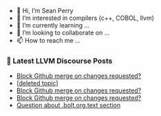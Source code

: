 - 👋 Hi, I’m Sean Perry
- 👀 I’m interested in compilers (c++, COBOL, llvm)
- 🌱 I’m currently learning ...
- 💞️ I’m looking to collaborate on ...
- 📫 How to reach me ...

<!---
s66perry/s66perry is a ✨ special ✨ repository because its `README.md` (this file) appears on your GitHub profile.
You can click the Preview link to take a look at your changes.
--->
### 📕 Latest LLVM Discourse Posts

<!-- DISCOURSE-LLVM:START -->
- [Block Github merge on changes requested?](https://discourse.llvm.org/t/block-github-merge-on-changes-requested/74994#post_5)
- [[deleted topic]](https://discourse.llvm.org/t/deleted-topic/74998#post_1)
- [Block Github merge on changes requested?](https://discourse.llvm.org/t/block-github-merge-on-changes-requested/74994#post_4)
- [Block Github merge on changes requested?](https://discourse.llvm.org/t/block-github-merge-on-changes-requested/74994#post_3)
- [Question about .bolt.org.text section](https://discourse.llvm.org/t/question-about-bolt-org-text-section/74995#post_1)
<!-- DISCOURSE-LLVM:END -->
